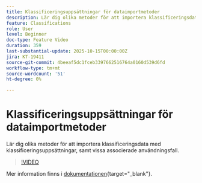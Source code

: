 ```yaml
---
title: Klassificeringsuppsättningar för dataimportmetoder
description: Lär dig olika metoder för att importera klassificeringsdata med klassificeringsuppsättningar, samt vissa associerade användningsfall.
feature: Classifications
role: User
level: Beginner
doc-type: Feature Video
duration: 359
last-substantial-update: 2025-10-15T00:00:00Z
jira: KT-19411
source-git-commit: 4beeaf5dc1fceb3397662516764a0160d539d6fd
workflow-type: tm+mt
source-wordcount: '51'
ht-degree: 0%

---
```



# Klassificeringsuppsättningar för dataimportmetoder

Lär dig olika metoder för att importera klassificeringsdata med klassificeringsuppsättningar, samt vissa associerade användningsfall.

>[!VIDEO](https://video.tv.adobe.com/v/3475832/?captions=swe&learn=on&enablevpops)

Mer information finns i [dokumentationen](https://experienceleague.adobe.com/sv/docs/analytics/components/classifications/sets/overview){target="_blank"}.
